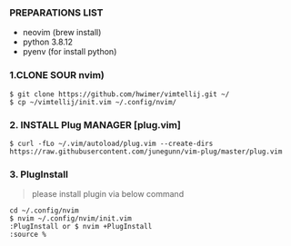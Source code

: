 ### PREPARATIONS LIST
- neovim (brew install) 
- python 3.8.12
- pyenv (for install python) 



### 1.CLONE SOUR nvim) 
```
$ git clone https://github.com/hwimer/vimtellij.git ~/
$ cp ~/vimtellij/init.vim ~/.config/nvim/
```



### 2. INSTALL Plug MANAGER [plug.vim] 
```
$ curl -fLo ~/.vim/autoload/plug.vim --create-dirs     https://raw.githubusercontent.com/junegunn/vim-plug/master/plug.vim 
```



### 3. PlugInstall
> please install plugin via below command 
```
cd ~/.config/nvim
$ nvim ~/.config/nvim/init.vim
:PlugInstall or $ nvim +PlugInstall
:source %
```
